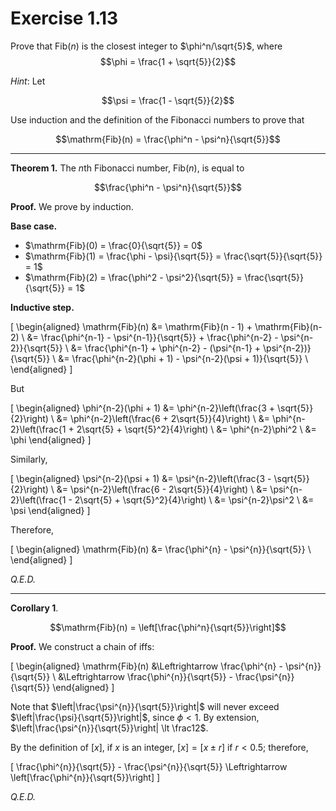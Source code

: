 # Exercise 1.13

Prove that $\mathrm{Fib}(n)$ is the closest integer to $\phi^n/\sqrt{5}$, where $$\phi = \frac{1 + \sqrt{5}}{2}$$

*Hint*: Let

$$\psi = \frac{1 - \sqrt{5}}{2}$$

Use induction and the definition of the Fibonacci numbers to prove that

$$\mathrm{Fib}(n) = \frac{\phi^n - \psi^n}{\sqrt{5}}$$

---

**Theorem 1.** The $n$th Fibonacci number, $\mathrm{Fib}(n)$, is equal to

$$\frac{\phi^n - \psi^n}{\sqrt{5}}$$

**Proof.** We prove by induction.

**Base case.**

* $\mathrm{Fib}(0) = \frac{0}{\sqrt{5}} = 0$
* $\mathrm{Fib}(1) = \frac{\phi - \psi}{\sqrt{5}} = \frac{\sqrt{5}}{\sqrt{5}} = 1$
* $\mathrm{Fib}(2) = \frac{\phi^2 - \psi^2}{\sqrt{5}} = \frac{\sqrt{5}}{\sqrt{5}} = 1$

**Inductive step.**

\[
    \begin{aligned}
    \mathrm{Fib}(n) &= \mathrm{Fib}(n - 1) + \mathrm{Fib}(n-2) \\
    &= \frac{\phi^{n-1} - \psi^{n-1}}{\sqrt{5}} + \frac{\phi^{n-2} - \psi^{n-2}}{\sqrt{5}} \\
    &= \frac{\phi^{n-1} + \phi^{n-2} - (\psi^{n-1} + \psi^{n-2})}{\sqrt{5}} \\
    &= \frac{\phi^{n-2}(\phi + 1) - \psi^{n-2}(\psi + 1)}{\sqrt{5}} \\
    \end{aligned}
\]

But

\[
    \begin{aligned}
    \phi^{n-2}(\phi + 1) &= \phi^{n-2}\left(\frac{3 + \sqrt{5}}{2}\right) \\
    &= \phi^{n-2}\left(\frac{6 + 2\sqrt{5}}{4}\right) \\
    &= \phi^{n-2}\left(\frac{1 + 2\sqrt{5} + \sqrt{5}^2}{4}\right) \\
    &= \phi^{n-2}\phi^2 \\
    &= \phi
    \end{aligned}
\]

Similarly,

\[
    \begin{aligned}
    \psi^{n-2}(\psi + 1) &= \psi^{n-2}\left(\frac{3 - \sqrt{5}}{2}\right) \\
    &= \psi^{n-2}\left(\frac{6 - 2\sqrt{5}}{4}\right) \\
    &= \psi^{n-2}\left(\frac{1 - 2\sqrt{5} + \sqrt{5}^2}{4}\right) \\
    &= \psi^{n-2}\psi^2 \\
    &= \psi
    \end{aligned}
\]

Therefore,

\[
    \begin{aligned}
    \mathrm{Fib}(n) &= \frac{\phi^{n} - \psi^{n}}{\sqrt{5}} \\
    \end{aligned}
\]

*Q.E.D.*

---

**Corollary 1**.

$$\mathrm{Fib}(n) = \left[\frac{\phi^n}{\sqrt{5}}\right]$$

**Proof.** We construct a chain of iffs:

\[
    \begin{aligned}
    \mathrm{Fib}(n) &\Leftrightarrow  \frac{\phi^{n} - \psi^{n}}{\sqrt{5}} \\
    &\Leftrightarrow \frac{\phi^{n}}{\sqrt{5}} - \frac{\psi^{n}}{\sqrt{5}}
    \end{aligned}
\]

Note that $\left|\frac{\psi^{n}}{\sqrt{5}}\right|$ will never exceed $\left|\frac{\psi}{\sqrt{5}}\right|$, since $\phi \lt 1$. By extension, $\left|\frac{\psi^{n}}{\sqrt{5}}\right| \lt \frac12$.

By the definition of $[x]$, if $x$ is an integer, $[x] = [x \pm r]$ if $r \lt 0.5$; therefore,

\[
    \frac{\phi^{n}}{\sqrt{5}} - \frac{\psi^{n}}{\sqrt{5}} \Leftrightarrow \left[\frac{\phi^{n}}{\sqrt{5}}\right]
\]

*Q.E.D.*
